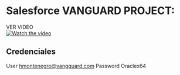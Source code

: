 # Salesforce VANGUARD PROJECT:
VER VIDEO
<BR>
[![Watch the video](https://i9.ytimg.com/vi/O6lwbmy4hTY/mqdefault.jpg?sqp=CLyXgaYG-oaymwEmCMACELQB8quKqQMa8AEB-AHUBoAC4AOKAgwIABABGEogPihyMA8=&rs=AOn4CLA94w5ucJ5KFcQiVW21aYb5slTCjg)](https://youtu.be/O6lwbmy4hTY)

## Credenciales

User hmontenegro@vangguard.com
Password Oraclex64

